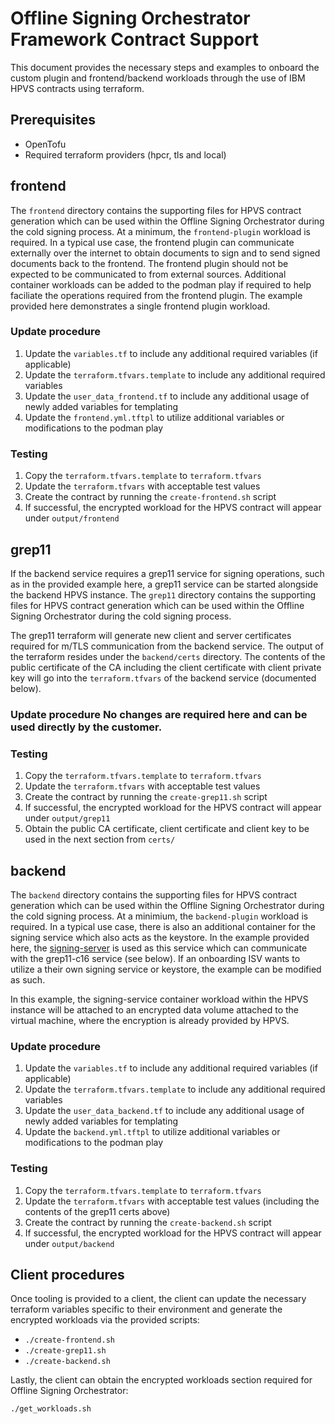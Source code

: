 # Offline Signing Orchestrator Framework Contract Support

This document provides the necessary steps and examples to onboard the custom plugin and frontend/backend workloads
through the use of IBM HPVS contracts using terraform.

## Prerequisites

- OpenTofu
- Required terraform providers (hpcr, tls and local)

## frontend

The `frontend` directory contains the supporting files for HPVS contract generation which can be used within the Offline
Signing Orchestrator during the cold signing process. At a minimum, the `frontend-plugin` workload is required. In a
typical use case, the frontend plugin can communicate externally over the internet to obtain documents to sign and to
send signed documents back to the frontend. The frontend plugin should not be expected to be communicated to from
external sources. Additional container workloads can be added to the podman play if required to help faciliate the
operations required from the frontend plugin. The example provided here demonstrates a single frontend plugin workload.

### Update procedure

1. Update the `variables.tf` to include any additional required variables (if applicable)
1. Update the `terraform.tfvars.template` to include any additional required variables
1. Update the `user_data_frontend.tf` to include any additional usage of newly added variables for templating
1. Update the `frontend.yml.tftpl` to utilize additional variables or modifications to the podman play

### Testing

1. Copy the `terraform.tfvars.template` to `terraform.tfvars`
1. Update the `terraform.tfvars` with acceptable test values
1. Create the contract by running the `create-frontend.sh` script
1. If successful, the encrypted workload for the HPVS contract will appear under `output/frontend`

## grep11

If the backend service requires a grep11 service for signing operations, such as in the provided example here, a grep11
service can be started alongside the backend HPVS instance. The `grep11` directory contains the supporting files for HPVS
contract generation which can be used within the Offline Signing Orchestrator during the cold signing process.

The grep11 terraform will generate new client and server certificates required for m/TLS communication from the backend
service. The output of the terraform resides under the `backend/certs` directory. The contents of the public certificate
of the CA including the client certificate with client private key will go into the `terraform.tfvars` of the backend
service (documented below).


### Update procedure No changes are required here and can be used directly by the customer.

### Testing

1. Copy the `terraform.tfvars.template` to `terraform.tfvars`
1. Update the `terraform.tfvars` with acceptable test values
1. Create the contract by running the `create-grep11.sh` script
1. If successful, the encrypted workload for the HPVS contract will appear under `output/grep11`
1. Obtain the public CA certificate, client certificate and client key to be used in the next section from `certs/`

## backend

The `backend` directory contains the supporting files for HPVS contract generation which can be used within the Offline
Signing Orchestrator during the cold signing process. At a minimium, the `backend-plugin` workload is required. In a
typical use case, there is also an additional container for the signing service which also acts as the keystore. In the
example provided here, the [signing-server](https://github.com/IBM/signingserver) is used as this service which can
communicate with the grep11-c16 service (see below). If an onboarding ISV wants to utilize a their own signing service
or keystore, the example can be modified as such.

In this example, the signing-service container workload within the HPVS instance will be attached to an encrypted data
volume attached to the virtual machine, where the encryption is already provided by HPVS.

### Update procedure

1. Update the `variables.tf` to include any additional required variables (if applicable)
1. Update the `terraform.tfvars.template` to include any additional required variables
1. Update the `user_data_backend.tf` to include any additional usage of newly added variables for templating
1. Update the `backend.yml.tftpl` to utilize additional variables or modifications to the podman play

### Testing

1. Copy the `terraform.tfvars.template` to `terraform.tfvars`
1. Update the `terraform.tfvars` with acceptable test values (including the contents of the grep11 certs above)
1. Create the contract by running the `create-backend.sh` script
1. If successful, the encrypted workload for the HPVS contract will appear under `output/backend`

## Client procedures

Once tooling is provided to a client, the client can update the necessary terraform variables specific to their
environment and generate the encrypted workloads via the provided scripts:

- `./create-frontend.sh`
- `./create-grep11.sh`
- `./create-backend.sh`

Lastly, the client can obtain the encrypted workloads section required for Offline Signing Orchestrator:

`./get_workloads.sh`
